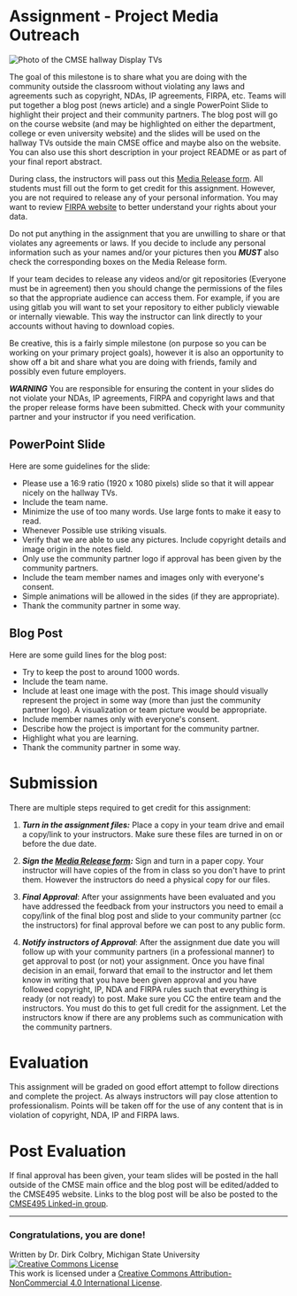 # Assignment - Project Media Outreach

![Photo of the CMSE hallway Display TVs](https://lh4.googleusercontent.com/8HIcsTC0Qex_CrUGony0fCgT9NFovjOXVtVyTafSJ2SrKan7ul863VnMOwHLKJvFmX6RRI5PBMMf6ZUZIOvzaYTDL6guyOqzlvELWGpkdjOiwOka6SMw4cRomh-bxK5EBg=w740)


The goal of this milestone is to share what you are doing with the community outside the classroom without violating any laws and agreements such as copyright, NDAs,  IP agreements, FIRPA, etc.  Teams will put together a blog post (news article) and a single PowerPoint Slide to highlight their project and their community partners.  The blog post will go on the course website (and may be highlighted on either the department, college or even university website) and the slides will be used on the hallway TVs outside the main CMSE office and maybe also on the website.  You can also use this short description in your project README or as part of your final report abstract. 

During class, the instructors will pass out this [Media Release form](./Files/CMSE495_Media_Release_From.pdf).  All students must fill out the form to get credit for this assignment. However, you are not required to release any of your personal information. You may want to review [FIRPA website](https://aacc.msu.edu/compliance/ferpa) to better understand your rights about your data. 

Do not put anything in the assignment that you are unwilling to share or that violates any agreements or laws.  If you decide to include any personal information such as your names and/or your pictures then you ***MUST*** also check the corresponding boxes on the Media Release form. 

If your team decides to release any videos and/or git repositories (Everyone must be in agreement) then you should change the permissions of the files so that the appropriate audience can access them. For example, if you are using gitlab you will want to set your repository to either publicly viewable or internally viewable.  This way the instructor can link directly to your accounts without having to download copies. 

Be creative, this is a fairly simple milestone (on purpose so you can be working on your primary project goals), however it is also an opportunity to show off a bit and share what you are doing with friends, family and possibly even future employers. 

**_WARNING_** You are responsible for ensuring the content in your slides do not violate your NDAs, IP agreements, FIRPA and copyright laws and that the proper release forms have been submitted.  Check with your community partner and your instructor if you need verification. 

## PowerPoint Slide
Here are some guidelines for the slide:

- Please use a 16:9 ratio (1920 x 1080 pixels) slide so that it will appear nicely on the hallway TVs.
- Include the team name.
- Minimize the use of too many words. Use large fonts to make it easy to read.
- Whenever Possible use striking visuals.
- Verify that we are able to use any pictures. Include copyright details and image origin in the notes field. 
- Only use the community partner logo if approval has been given by the community partners. 
- Include the team member names and images only with everyone's consent.
- Simple animations will be allowed in the sides (if they are appropriate).
- Thank the community partner in some way.

## Blog Post
Here are some guild lines for the blog post:

- Try to keep the post to around 1000 words.
- Include the team name.
- Include at least one image with the post. This image should visually represent the project in some way (more than just the community partner logo). A visualization or team picture would be appropriate. 
- Include member names only with everyone's consent.
- Describe how the project is important for the community partner.
- Highlight what you are learning.
- Thank the community partner in some way.



# Submission

There are multiple steps required to get credit for this assignment:

1. ***Turn in the assignment files:*** Place a copy in your team drive and email a copy/link to your instructors. Make sure these files are turned in on or before the due date.

2. ***Sign the [Media Release form](./Files/CMSE495_Media_Release_From.pdf):*** Sign and turn in a paper copy.  Your instructor will have copies of the from in class so you don't have to print them.  However the instructors do need a physical copy for our files. 

3. ***Final Approval***: After your assignments have been evaluated and you have addressed the feedback from your instructors you need to email a copy/link of the final blog post and slide to your community partner (cc the instructors) for final approval before we can post to any public form. 

4. ***Notify instructors of Approval***: After the assignment due date you will follow up with your community partners (in a professional manner) to get approval to post (or not) your assignment.  Once you have final decision in an email, forward that email to the instructor and let them know in writing that you have been given approval and you have followed copyright, IP, NDA and FIRPA rules such that everything is ready (or not ready) to post. Make sure you CC the entire team and the instructors.  You must do this to get full credit for the assignment.  Let the instructors know if there are any problems such as communication with the community partners. 


# Evaluation

This assignment will be graded on good effort attempt to follow directions and complete the project. As always instructors will pay close attention to professionalism.  Points will be taken off for the use of any content that is in violation of copyright, NDA, IP and FIRPA laws.  

# Post Evaluation

If final approval has been given, your team slides will be posted in the hall outside of the CMSE main office and the blog post will be edited/added to the CMSE495 website. Links to the blog post will be also be posted to the [CMSE495 Linked-in group](https://www.linkedin.com/groups/14467768/).

-----
### Congratulations, you are done!

Written by Dr. Dirk Colbry, Michigan State University
<a rel="license" href="http://creativecommons.org/licenses/by-nc/4.0/"><img alt="Creative Commons License" style="border-width:0" src="https://i.creativecommons.org/l/by-nc/4.0/88x31.png" /></a><br />This work is licensed under a <a rel="license" href="http://creativecommons.org/licenses/by-nc/4.0/">Creative Commons Attribution-NonCommercial 4.0 International License</a>.
